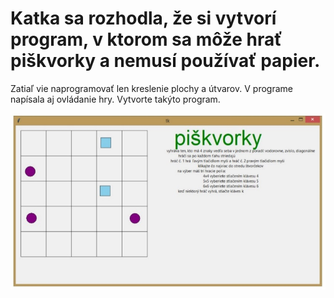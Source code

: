 # Katka sa rozhodla, že si vytvorí program, v ktorom sa môže hrať piškvorky a nemusí používať papier. 
Zatiaľ vie naprogramovať len kreslenie plochy a útvarov. 
V programe napísala aj ovládanie hry. 
Vytvorte takýto program.

![img](img.png)